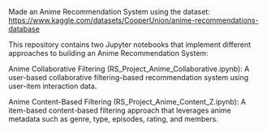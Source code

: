 Made an Anime Recommendation System using the dataset:
https://www.kaggle.com/datasets/CooperUnion/anime-recommendations-database

This repository contains two Jupyter notebooks that implement different approaches to building an Anime Recommendation System:

Anime Collaborative Filtering (RS_Project_Anime_Collaborative.ipynb): A user-based collaborative filtering-based recommendation system using user-item interaction data.

Anime Content-Based Filtering (RS_Project_Anime_Content_Z.ipynb): A item-based content-based filtering approach that leverages anime metadata such as genre, type, episodes, rating, and members.
